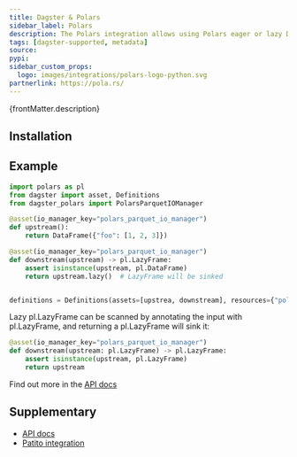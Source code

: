 ```yaml
---
title: Dagster & Polars
sidebar_label: Polars
description: The Polars integration allows using Polars eager or lazy DataFrames as inputs and outputs with Dagster’s assets and ops. Type annotations are used to control whether to load an eager or lazy DataFrame. Lazy DataFrames can be sinked as output. Multiple serialization formats (Parquet, Delta Lake, BigQuery) and filesystems (local, S3, GCS, …) are supported.
tags: [dagster-supported, metadata]
source:
pypi:
sidebar_custom_props:
  logo: images/integrations/polars-logo-python.svg
partnerlink: https://pola.rs/
---
```


<p>{frontMatter.description}</p>

## Installation

<PackageInstallInstructions packageName="dagster-polars" />

## Example

```python
import polars as pl
from dagster import asset, Definitions
from dagster_polars import PolarsParquetIOManager

@asset(io_manager_key="polars_parquet_io_manager")
def upstream():
    return DataFrame({"foo": [1, 2, 3]})

@asset(io_manager_key="polars_parquet_io_manager")
def downstream(upstream) -> pl.LazyFrame:
    assert isinstance(upstream, pl.DataFrame)
    return upstream.lazy()  # LazyFrame will be sinked


definitions = Definitions(assets=[upstrea, downstream], resources={"polars_parquet_io_manager": PolarsParquetIOManager(...)})
```

Lazy pl.LazyFrame can be scanned by annotating the input with pl.LazyFrame, and returning a pl.LazyFrame will sink it:

```python
@asset(io_manager_key="polars_parquet_io_manager")
def downstream(upstream: pl.LazyFrame) -> pl.LazyFrame:
    assert isinstance(upstream, pl.LazyFrame)
    return upstream
```

Find out more in the [API docs](/api/libraries/dagster-polars)

## Supplementary

- [API docs](/api/libraries/dagster-polars)
- [Patito integration](/integrations/libraries/patito)

